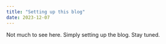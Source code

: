 ```yaml
---
title: "Setting up this blog"
date: 2023-12-07
---
```


Not much to see here. Simply setting up the blog. Stay tuned.
